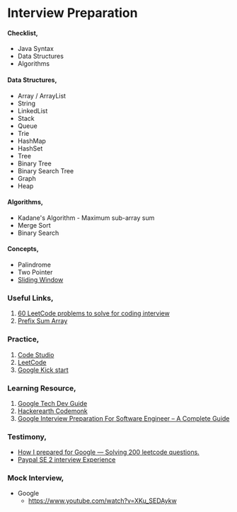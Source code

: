 # Interview Preparation

#### Checklist,
- Java Syntax
- Data Structures
- Algorithms

#### Data Structures,
- Array / ArrayList
- String
- LinkedList
- Stack
- Queue
- Trie
- HashMap
- HashSet
- Tree
- Binary Tree
- Binary Search Tree
- Graph
- Heap

#### Algorithms,
- Kadane's Algorithm - Maximum sub-array sum
- Merge Sort
- Binary Search

#### Concepts,
- Palindrome
- Two Pointer
- [Sliding Window](https://janac.medium.com/what-is-the-sliding-window-algorithm-f9fcfe92b853)

### Useful Links,
1. [60 LeetCode problems to solve for coding interview](https://medium.com/@koheiarai94/60-leetcode-questions-to-prepare-for-coding-interview-8abbb6af589e)
2. [Prefix Sum Array](https://www.geeksforgeeks.org/prefix-sum-array-implementation-applications-competitive-programming/)

### Practice,
1. [Code Studio](https://www.codingninjas.com/codestudio/problems)
2. [LeetCode](https://leetcode.com/problemset/all/)
3. [Google Kick start](https://codingcompetitions.withgoogle.com/kickstart)

### Learning Resource,
1. [Google Tech Dev Guide](https://techdevguide.withgoogle.com/paths/)
2. [Hackerearth Codemonk](https://www.hackerearth.com/practice/codemonk/)
3. [Google Interview Preparation For Software Engineer – A Complete Guide](https://www.geeksforgeeks.org/google-interview-preparation-for-software-engineer-a-complete-guide/)

### Testimony,
- [How I prepared for Google — Solving 200 leetcode questions.](https://medium.com/@siddhism/how-i-prepared-for-google-0-leetcode-questions-to-200-questions-e37690ebce85)
- [Paypal SE 2 interview Experience](https://medium.com/@rayrmd96/paypal-se-2-interview-experience-7bfd3bc9c4eb)

### Mock Interview,
- Google
    - https://www.youtube.com/watch?v=XKu_SEDAykw
